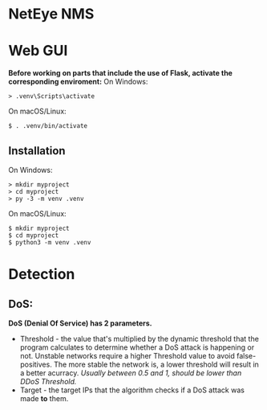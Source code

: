 # NetEye NMS

# Web GUI
**Before working on parts that include the use of Flask, activate the corresponding enviroment:**
On Windows:
```
> .venv\Scripts\activate
```
On macOS/Linux:
```
$ . .venv/bin/activate
```

## Installation
On Windows:
```
> mkdir myproject
> cd myproject
> py -3 -m venv .venv
```
On macOS/Linux:
```
$ mkdir myproject
$ cd myproject
$ python3 -m venv .venv
```

# Detection
## DoS:
**DoS (Denial Of Service) has 2 parameters.**
* Threshold - the value that's multiplied by the dynamic threshold that the program calculates to determine whether a DoS attack is happening or not. Unstable networks require a higher Threshold value to avoid false-positives. The more stable the network is, a lower threshold will result in a better acurracy.
  *Usually between 0.5 and 1, should be lower than DDoS Threshold.*
* Target - the target IPs that the algorithm checks if a DoS attack was made **to** them. 

